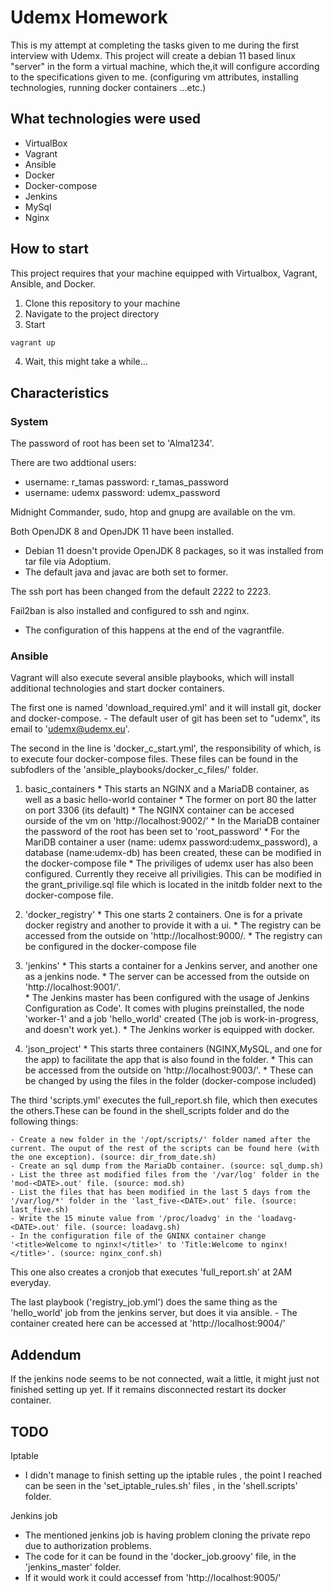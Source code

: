 # Udemx Homework

This is my attempt at completing the tasks given to me during the first interview with Udemx.
This project will create a debian 11 based linux "server" in the form a virtual machine, which the,it will configure according to the specifications given to me.
(configuring vm attributes, installing technologies, running docker containers ...etc.)

## What technologies were used

- VirtualBox
- Vagrant
- Ansible
- Docker
- Docker-compose
- Jenkins
- MySql
- Nginx

## How to start

This project requires that your machine equipped with Virtualbox, Vagrant, Ansible, and Docker.

1. Clone this repository to your machine
2. Navigate to the project directory
3. Start
  ```sh
  vagrant up
  ```
4. Wait, this might take a while...

## Characteristics

### System

The password of root has been set to 'Alma1234'.

There are two addtional users:

- username: r_tamas password: r_tamas_password
- username: udemx password: udemx_password

Midnight Commander, sudo, htop and gnupg are available on the vm.

Both OpenJDK 8 and OpenJDK 11 have been installed.
  - Debian 11 doesn't provide OpenJDK 8 packages, so it was installed from tar file via Adoptium.
  - The default java and javac are both set to former.

The ssh port has been changed from the default 2222 to 2223.

Fail2ban is also installed and configured to ssh and nginx.
  - The configuration of this happens at the end of the vagrantfile.

### Ansible

Vagrant will also execute several ansible playbooks, which will install additional technologies and start docker containers.

The first one is named 'download_required.yml' and it will install git, docker and docker-compose.
    - The default user of git has been set to "udemx", its email to 'udemx@udemx.eu'.

The second in the line is 'docker_c_start.yml', the responsibility of which, is to execute four docker-compose files. These files can be found in the subfodlers of the 'ansible_playbooks/docker_c_files/' folder.

  1. basic_containers
    * This starts an NGINX and a MariaDB container, as well as a basic hello-world container
    * The former on port 80 the latter on port 3306 (its default)
    * The NGINX container can be accesed ourside of the vm on 'http://localhost:9002/'
    * In the MariaDB container the password of the root has been set to 'root_password' 
    * For the MariDB container a user (name: udemx password:udemx_password), a database (name:udemx-db) has been created, these can be modified in the docker-compose file
    * The priviliges of udemx user has also been configured. Currently they receive all priviligies. This can be modified in the grant_privilige.sql file which is located in the initdb folder next to the docker-compose file.

  2. 'docker_registry'
    * This one starts 2 containers. One is for a private docker registry and another to provide it with a ui. 
    * The registry can be accessed from the outside on 'http://localhost:9000/.
    * The registry can be configured in the docker-compose file

  3. 'jenkins' 
    * This starts a container for a Jenkins server, and another one as a jenkins node.
    * The server can be accessed from the outside on 'http://localhost:9001/'.  
    * The Jenkins master has been configured with the usage of Jenkins Configuration as Code'. It comes with plugins preinstalled, the node 'worker-1' and a job 'hello_world' created (The job is work-in-progress, and doesn't work yet.).
    * The Jenkins worker is equipped with docker.

  4. 'json_project' 
    * This starts three containers (NGINX,MySQL, and one for the app) to facilitate the app that is also found in the folder.
    * This can be accessed from the outside on 'http://localhost:9003/'.
    * These can be changed by using the files in the folder (docker-compose included)

The third 'scripts.yml' executes the full_report.sh file, which then executes the others.These can be found in the shell_scripts folder and do the following things: 

    - Create a new folder in the '/opt/scripts/' folder named after the current. The ouput of the rest of the scripts can be found here (with the one exception). (source: dir_from_date.sh)
    - Create an sql dump from the MariaDb container. (source: sql_dump.sh)
    - List the three ast modified files from the '/var/log' folder in the 'mod-<DATE>.out' file. (source: mod.sh)
    - List the files that has been modified in the last 5 days from the '/var/log/*' folder in the 'last_five-<DATE>.out' file. (source: last_five.sh)
    - Write the 15 minute value from '/proc/loadvg' in the 'loadavg-<DATE>.out' file. (source: loadavg.sh)
    - In the configuration file of the GNINX container change '<title>Welcome to nginx!</title>' to 'Title:Welcome to nginx!</title>'. (source: nginx_conf.sh)
    
This one also creates a cronjob that executes 'full_report.sh' at 2AM everyday.

The last playbook ('registry_job.yml') does the same thing as the 'hello_world' job from the jenkins server, but does it via ansible.
    - The container created here can be accessed at 'http://localhost:9004/'
    

## Addendum

If the jenkins node seems to be not connected, wait a little, it might just not finished setting up yet.
If it remains disconnected restart its docker container.

## TODO

Iptable
- I didn't manage to finish setting up the iptable rules , the point I reached can be seen in the 'set_iptable_rules.sh' files , in the 'shell.scripts' folder.

Jenkins job
- The mentioned jenkins job is having problem cloning the private repo due to authorization problems.
- The code for it can be found in the 'docker_job.groovy' file, in the 'jenkins_master' folder.
- If it would work it could accessef from 'http://localhost:9005/'
